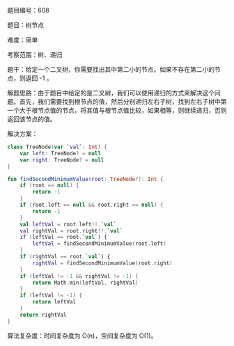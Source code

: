 题目编号：608

题目：树节点

难度：简单

考察范围：树、递归

题干：给定一个二叉树，你需要找出其中第二小的节点。如果不存在第二小的节点，则返回 -1 。

解题思路：由于题目中给定的是二叉树，我们可以使用递归的方式来解决这个问题。首先，我们需要找到根节点的值，然后分别递归左右子树，找到左右子树中第一个大于根节点值的节点，将其值与根节点值比较，如果相等，则继续递归，否则返回该节点的值。

解决方案：

```kotlin
class TreeNode(var `val`: Int) {
    var left: TreeNode? = null
    var right: TreeNode? = null
}

fun findSecondMinimumValue(root: TreeNode?): Int {
    if (root == null) {
        return -1
    }
    if (root.left == null && root.right == null) {
        return -1
    }
    val leftVal = root.left!!.`val`
    val rightVal = root.right!!.`val`
    if (leftVal == root.`val`) {
        leftVal = findSecondMinimumValue(root.left)
    }
    if (rightVal == root.`val`) {
        rightVal = findSecondMinimumValue(root.right)
    }
    if (leftVal != -1 && rightVal != -1) {
        return Math.min(leftVal, rightVal)
    }
    if (leftVal != -1) {
        return leftVal
    }
    return rightVal
}
```

算法复杂度：时间复杂度为 O(n)，空间复杂度为 O(1)。